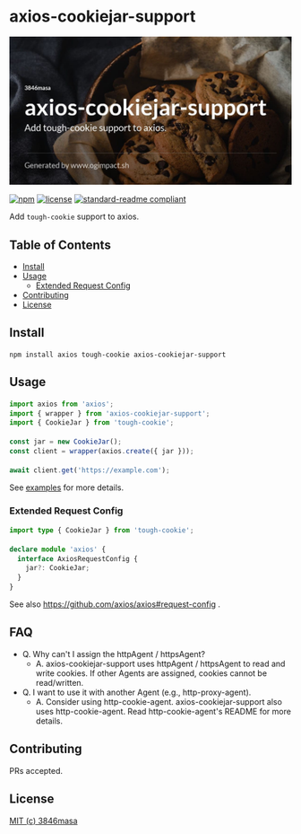 # axios-cookiejar-support

![axios-cookiejar-support](./docs/assets/ogp.jpg)

[![npm](https://flat.badgen.net/npm/v/axios-cookiejar-support)](https://www.npmjs.com/package/axios-cookiejar-support)
[![license](https://flat.badgen.net/badge/license/MIT/blue)](LICENSE)
[![standard-readme compliant](https://flat.badgen.net/badge/readme%20style/standard/green)](https://github.com/RichardLitt/standard-readme)

Add `tough-cookie` support to axios.

## Table of Contents

- [Install](#install)
- [Usage](#usage)
  - [Extended Request Config](#extended-request-config)
- [Contributing](#contributing)
- [License](#license)

## Install

```
npm install axios tough-cookie axios-cookiejar-support
```

## Usage

```js
import axios from 'axios';
import { wrapper } from 'axios-cookiejar-support';
import { CookieJar } from 'tough-cookie';

const jar = new CookieJar();
const client = wrapper(axios.create({ jar }));

await client.get('https://example.com');
```

See [examples](./examples) for more details.

### Extended Request Config

```ts
import type { CookieJar } from 'tough-cookie';

declare module 'axios' {
  interface AxiosRequestConfig {
    jar?: CookieJar;
  }
}
```

See also https://github.com/axios/axios#request-config .

## FAQ

- Q. Why can't I assign the httpAgent / httpsAgent?
  - A. axios-cookiejar-support uses httpAgent / httpsAgent to read and write cookies. If other Agents are assigned, cookies cannot be read/written.
- Q. I want to use it with another Agent (e.g., http-proxy-agent).
  - A. Consider using http-cookie-agent. axios-cookiejar-support also uses http-cookie-agent. Read http-cookie-agent's README for more details.

## Contributing

PRs accepted.

## License

[MIT (c) 3846masa](./LICENSE)
